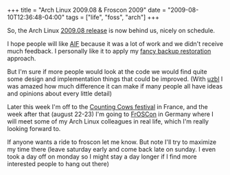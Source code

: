 +++
title = "Arch Linux 2009.08 & Froscon 2009"
date = "2009-08-10T12:36:48-04:00"
tags = ["life", "foss", "arch"]
+++
<p>So, the Arch Linux <a href="http://bbs.archlinux.org/viewtopic.php?id=77680">2009.08 release</a> is now behind us, nicely on schedule.<br />

I hope people will like <a href="http://github.com/Dieterbe/aif/">AIF</a> because it was a lot of work and we didn't receive much feedback.  I personally like it to apply my <a href="/rethinking_the_backup_paradigm_a_higher-level_approach">fancy backup restoration</a> approach.<br />

But I'm sure if more people would look at the code we would find quite some design and implementation things that could be improved.  (With <a href="/uzbl_a_browser_that_adheres_to_the_unix_philosophy">uzbl</a> I was amazed how much difference it can make if many people all have ideas and opinions about every little detail)</p>

<p>Later this week I'm off to the <a href="http://www.countingcows.be/home.php">Counting Cows festival</a> in France, and the week after that (august 22-23) I'm going to <a href="http://www.froscon.org/">FrOSCon</a> in Germany where I will meet some of my Arch Linux colleagues in real life, which I'm really looking forward to.</p>

<p>If anyone wants a ride to froscon let me know.  But note I'll try to maximize my time there (leave saturday early and come back late on sunday.  I even took a day off on monday so I might stay a day longer if I find more interested people to hang out there)</p>
